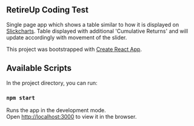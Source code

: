 ## RetireUp Coding Test

Single page app which shows a table similar to how it is displayed on [Slickcharts](https://www.slickcharts.com/sp500/returns). Table displayed with additional 'Cumulative Returns' and will update accordingly with movement of the slider.

This project was bootstrapped with [Create React App](https://github.com/facebook/create-react-app).

## Available Scripts

In the project directory, you can run:

### `npm start`

Runs the app in the development mode.<br />
Open [http://localhost:3000](http://localhost:3000) to view it in the browser.
